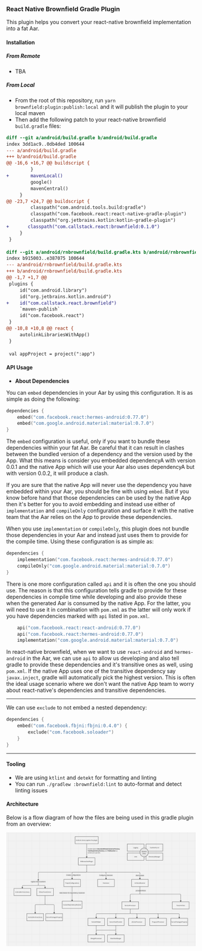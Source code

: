 ### React Native Brownfield Gradle Plugin

This plugin helps you convert your react-native brownfield implementation into a fat Aar.

#### Installation

##### From Remote

- TBA

##### From Local

- From the root of this repository, run `yarn brownfield:plugin:publish:local` and it will publish the plugin to your local maven
- Then add the following patch to your react-native brownfield `build.gradle` files:

```diff
diff --git a/android/build.gradle b/android/build.gradle
index 3dd1ac9..0db4ded 100644
--- a/android/build.gradle
+++ b/android/build.gradle
@@ -16,6 +16,7 @@ buildscript {
         }
+        mavenLocal()
         google()
         mavenCentral()
     }
@@ -23,7 +24,7 @@ buildscript {
         classpath("com.android.tools.build:gradle")
         classpath("com.facebook.react:react-native-gradle-plugin")
         classpath("org.jetbrains.kotlin:kotlin-gradle-plugin")
+       classpath("com.callstack.react:brownfield:0.1.0")
     }
 }
 
diff --git a/android/rnbrownfield/build.gradle.kts b/android/rnbrownfield/build.gradle.kts
index b915003..e387075 100644
--- a/android/rnbrownfield/build.gradle.kts
+++ b/android/rnbrownfield/build.gradle.kts
@@ -1,7 +1,7 @@
 plugins {
     id("com.android.library")
     id("org.jetbrains.kotlin.android")
+    id("com.callstack.react.brownfield")
     `maven-publish`
     id("com.facebook.react")
 }
@@ -10,8 +10,8 @@ react {
     autolinkLibrariesWithApp()
 }
 
 val appProject = project(":app")
```

#### API Usage

- **About Dependencies**

You can `embed` dependencies in your Aar by using this configuration. It is as simple as doing the following:

```kts
dependencies {
    embed("com.facebook.react:hermes-android:0.77.0")
    embed("com.google.android.material:material:0.7.0")
}
```

The `embed` configuration is useful, only if you want to bundle these dependencies within your fat Aar. Be careful that it can result in clashes between the bundled version of a dependency and the version used by the App. What this means is consider you embedded dependencyA with version 0.0.1 and the native App which will use your Aar also uses dependencyA but with version 0.0.2, it will produce a clash.

If you are sure that the native App will never use the dependency you have embedded within your Aar, you should be fine with using `embed`. But if you know before hand that those dependencies can be used by the native App then it's better for you to avoid embedding and instead use either of `implementation` and `compileOnly` configuration and surface it with the native team that the Aar relies on the App to provide these dependencies.

When you use `implementation` or `compileOnly`, this plugin does not bundle those dependencies in your Aar and instead just uses them to provide for the compile time. Using these configuration is as simple as:

```kts
dependencies {
    implementation("com.facebook.react:hermes-android:0.77.0")
    compileOnly("com.google.android.material:material:0.7.0")
}
```

There is one more configuration called `api` and it is often the one you should use. The reason is that this configuration tells gradle to provide for these dependencies in compile time while developing and also provide these when the generated Aar is consumed by the native App. For the latter, you will need to use it in combination with `pom.xml` as the latter will only work if you have dependencies marked with `api` listed in `pom.xml`.

```kts
    api("com.facebook.react:react-android:0.77.0")
    api("com.facebook.react:hermes-android:0.77.0")
    implementation("com.google.android.material:material:0.7.0")
```

In react-native brownfield, when we want to use `react-android` and `hermes-android` in the Aar, we can use `api` to allow us developing and also tell gradle to provide these dependencies and it's transitive ones as well, using `pom.xml`. If the native App uses one of the transitive dependency say `javax.inject`, gradle will automatically pick the highest version. This is often the ideal usage scenario where we don't want the native App team to worry about react-native's dependencies and transitive dependencies.

<hr/>

We can use `exclude` to not embed a nested dependency:

```kts
dependencies {
    embed("com.facebook.fbjni:fbjni:0.4.0") {
        exclude("com.facebook.soloader")
    }
}
```

<hr/>

#### Tooling

- We are using `ktlint` and `detekt` for formatting and linting
- You can run `./gradlew :brownfield:lint` to auto-format and detect linting issues


#### Architecture

Below is a flow diagram of how the files are being used in this gradle plugin from an overview:

![react-brownfield-architecture](../../screenshots/react-brownfield-arch.png)

